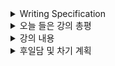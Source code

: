 <details>
<summary>Writing Specification</summary>
<div markdown="1">

>Date : 22.02.03
>
>강좌 분류 : Data Visualization
>
>>강좌 번호 : 1-1
>>
>>제목 : Introduction to Visualization - Welcome to Visualization
>
>>강좌 번호 : 1-2
>>
>>제목 : Introduction to Visualization - 시각화의 요소
>
>>강좌 번호 : 1-3
>>
>>제목 : Introduction to Visualization - Python과 Matplotlib 
>
>>강좌 번호 : 2-1
>>
>>제목 : 기본적인 차트의 사용 - Bar Plot 사용하기
>
>>강좌 번호 : 2-2
>>
>>제목 : 기본적인 차트의 사용 - Line Plot 사용하기
>
>>강좌 번호 : 2-3
>>
>>제목 : 기본적인 차트의 사용 - Scatter Plot 사용하기

</div>
</details>

<details>
<summary>오늘 들은 강의 총평</summary>
<div markdown="1">

2일 남았는데 강의를 20개 가까이 뿌리고 **실습 성향이 강한 강의**를 뿌려주시다니!!!!!!!

급한대로 강의는 들어놓고 천천히 코딩해보면서 연습하기로 정했다.

강의 하나의 코딩을 병행하여 학습하면 1시간 30분 정도 걸리던데 큰일났다!!!

별개로 지금 하는 강의는 역대급으로 유익한 강의인 것 같다.

시각화의 중요성을 잊고 살았는데, 이 시각화가 얼마나 중요한지 깨닫는 것이 인상적이다.

Matplotlib은 맨날 할 때 마다 명령어를 찾아서 적고 그러는데

이번 강의 후에도 조금 기억이 나면 좋겠지만, 잘 안나더래도 어떻게 할지 알게 될 것 같아서 좋다.

</div>
</details>

<details>
<summary>강의 내용</summary>
<div markdown="1">

이번 주 강의 내용은 전부 **코딩파일을 별첨**하는 것으로 대체한다.

이 것... 그림과 함께 다시 적기 너무 힘들다.

Notion에는 그림이 첨부되어 올라가지 않을까 싶기도 한데 그건 보고.

1. Python&Matplotlib.py -> 1-3강 코드

2. BarPlot.py -> 2-1강 코드

3. LinePlot.py -> 2-2강 코드

4. ScatterPlot.py -> 2-3강 코드

</div>
</details>

<details>
<summary>후일담 및 차기 계획</summary>
<div markdown="1">

몸이 나갔다.

... 사실 요근래 무리를 좀 했다. 굉장히 많은 무리를 했다..

잠.. 하루에 8시간은 잘 수 있을까...? 겨우 4시간~6시간 수준으로 자는데.

별개로 ResNet 구현이 안 되다가 막판에 잘 되어 기분이 좋다.

그런데.. loss가 떨어지질 않는 것을 보니, CIFAR-10 구조를 그대로 적용하지 않은 것이 문제가 되는 듯 하다.

흠.. 저것만 수정하면 하나의 신경망을 구현했다는 사실에 뿌듯할 것 같다.

차기 계획

1. 강의 일단 들어놓기

2. ResNet 마무리 짓기

</div>
</details>

